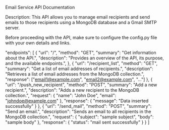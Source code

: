 Email Service API Documentation

Description:
This API allows you to manage email recipients and send emails to those recipients using a MongoDB database and a Gmail SMTP server.

Before proceeding with the API, make sure to configure the config.py file with your own details and links.

"endpoints": [
{
"url": "/",
"method": "GET",
"summary": "Get information about the API.",
"description": "Provides an overview of the API, its purpose, and the available endpoints.",
},
{
"url": "/recipient_list",
"method": "GET",
"summary": "Get a list of email addresses of recipients.",
"description": "Retrieves a list of email addresses from the MongoDB collection.",
"response": ["email1@example.com", "email2@example.com", "..."]
},
{
"url": "/push_new_recipient",
"method": "POST",
"summary": "Add a new recipient.",
"description": "Adds a new recipient to the MongoDB collection.",
"request": {
"name": "John Doe",
"email": "johndoe@example.com"
},
"response": {
"message": "Data inserted successfully"
}
},
{
"url": "/send_mail",
"method": "POST",
"summary": "Send an email.",
"description": "Sends an email to all recipients in the MongoDB collection.",
"request": {
"subject": "sample subject",
"body": "sample body"
},
"response": {
"status": "mail sent successfully"
}
}
]
